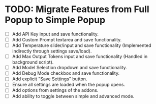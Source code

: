 # TODO: Migrate Features from Full Popup to Simple Popup

- [ ] Add API Key input and save functionality.
- [ ] Add Custom Prompt textarea and save functionality.
- [ ] Add Temperature slider/input and save functionality (Implemented indirectly through settings save/load).
- [ ] Add Max Output Tokens input and save functionality (Handled in background script).
- [ ] Add Model Selection dropdown and save functionality.
- [ ] Add Debug Mode checkbox and save functionality.
- [ ] Add explicit "Save Settings" button.
- [ ] Ensure all settings are loaded when the popup opens.
- [ ] Add options from settings of the addons.
- [ ] Add ability to toggle between simple and advanced mode.
